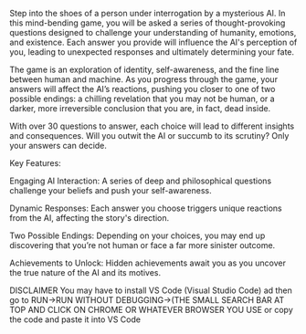 Step into the shoes of a person under interrogation by a mysterious AI. In this mind-bending game, you will be asked a series of thought-provoking questions designed to challenge your understanding of humanity, emotions, and existence. Each answer you provide will influence the AI's perception of you, leading to unexpected responses and ultimately determining your fate.

The game is an exploration of identity, self-awareness, and the fine line between human and machine. As you progress through the game, your answers will affect the AI’s reactions, pushing you closer to one of two possible endings: a chilling revelation that you may not be human, or a darker, more irreversible conclusion that you are, in fact, dead inside.

With over 30 questions to answer, each choice will lead to different insights and consequences. Will you outwit the AI or succumb to its scrutiny? Only your answers can decide.

Key Features:

Engaging AI Interaction: A series of deep and philosophical questions challenge your beliefs and push your self-awareness.

Dynamic Responses: Each answer you choose triggers unique reactions from the AI, affecting the story's direction.

Two Possible Endings: Depending on your choices, you may end up discovering that you’re not human or face a far more sinister outcome.

Achievements to Unlock: Hidden achievements await you as you uncover the true nature of the AI and its motives.


DISCLAIMER You may have to install VS Code (Visual Studio Code) ad then go to RUN->RUN WITHOUT DEBUGGING->(THE SMALL SEARCH BAR AT TOP AND CLICK ON CHROME OR WHATEVER BROWSER YOU USE or copy the code and paste it into VS Code
